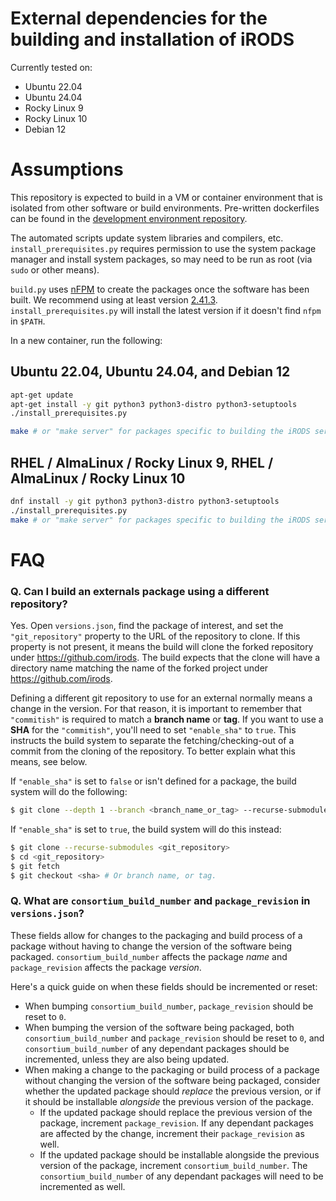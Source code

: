 # External dependencies for the building and installation of iRODS

Currently tested on:

- Ubuntu 22.04
- Ubuntu 24.04
- Rocky Linux 9
- Rocky Linux 10
- Debian 12

# Assumptions

This repository is expected to build in a VM or container environment that is isolated from other software or build environments. Pre-written dockerfiles can be found in the [development environment repository](https://github.com/irods/irods_development_environment/).

The automated scripts update system libraries and compilers, etc. `install_prerequisites.py` requires permission to use the system package manager and install system packages, so may need to be run as root (via `sudo` or other means).

`build.py` uses [nFPM](https://nfpm.goreleaser.com/) to create the packages once the software has been built. We recommend using at least version [2.41.3](https://github.com/goreleaser/nfpm/releases/tag/v2.41.3). `install_prerequisites.py` will install the latest version if it doesn't find `nfpm` in `$PATH`.

In a new container, run the following:

## Ubuntu 22.04, Ubuntu 24.04, and Debian 12

```bash
apt-get update
apt-get install -y git python3 python3-distro python3-setuptools
./install_prerequisites.py

make # or "make server" for packages specific to building the iRODS server.
```

## RHEL / AlmaLinux / Rocky Linux 9, RHEL / AlmaLinux / Rocky Linux 10

```bash
dnf install -y git python3 python3-distro python3-setuptools
./install_prerequisites.py
make # or "make server" for packages specific to building the iRODS server.
```

# FAQ

### Q. Can I build an externals package using a different repository?
Yes. Open `versions.json`, find the package of interest, and set the `"git_repository"` property to the URL of the repository to clone. If this property is not present, it means the build will clone the forked repository under https://github.com/irods. The build expects that the clone will have a directory name matching the name of the forked project under https://github.com/irods.

Defining a different git repository to use for an external normally means a change in the version. For that reason, it is important to remember that `"commitish"` is required to match a **branch name** or **tag**. If you want to use a **SHA** for the `"commitish"`, you'll need to set `"enable_sha"` to `true`. This instructs the build system to separate the fetching/checking-out of a commit from the cloning of the repository. To better explain what this means, see below.

If `"enable_sha"` is set to `false` or isn't defined for a package, the build system will do the following:
```bash
$ git clone --depth 1 --branch <branch_name_or_tag> --recurse-submodules <git_repository>
```
If `"enable_sha"` is set to `true`, the build system will do this instead:
```bash
$ git clone --recurse-submodules <git_repository>
$ cd <git_repository>
$ git fetch
$ git checkout <sha> # Or branch name, or tag.
```

### Q. What are `consortium_build_number` and `package_revision` in `versions.json`?
These fields allow for changes to the packaging and build process of a package without having to change the version of the software being packaged. `consortium_build_number` affects the package *name* and `package_revision` affects the package *version*.

Here's a quick guide on when these fields should be incremented or reset:  
- When bumping `consortium_build_number`, `package_revision` should be reset to `0`.
- When bumping the version of the software being packaged, both `consortium_build_number` and `package_revision` should be reset to `0`, and `consortium_build_number` of any dependant packages should be incremented, unless they are also being updated.
- When making a change to the packaging or build process of a package without changing the version of the software being packaged, consider whether the updated package should *replace* the previous version, or if it should be installable *alongside* the previous version of the package.
    - If the updated package should replace the previous version of the package, increment `package_revision`. If any dependant packages are affected by the change, increment their `package_revision` as well.
    - If the updated package should be installable alongside the previous version of the package, increment `consortium_build_number`. The `consortium_build_number` of any dependant packages will need to be incremented as well.

